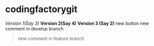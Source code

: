 # codingfactorygit
*Version 1(Say 3)*
**Version 2(Say 4)**
**Version 3 (Say 2)**
new button
new comment in develop branch
> new comment in feature branch


